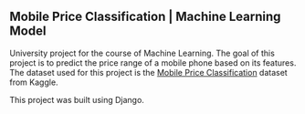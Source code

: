 ## Mobile Price Classification | Machine Learning Model

University project for the course of Machine Learning. The goal of this project is to predict the price range of a mobile phone based on its features. The dataset used for this project is the [Mobile Price Classification](https://www.kaggle.com/iabhishekofficial/mobile-price-classification) dataset from Kaggle.

This project was built using Django.